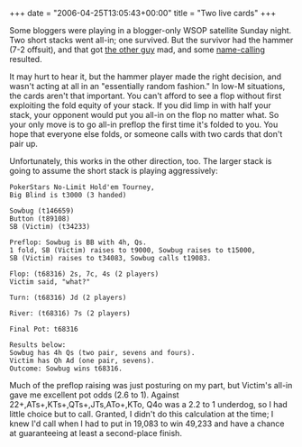 +++
date = "2006-04-25T13:05:43+00:00"
title = "Two live cards"
+++



Some bloggers were playing in a blogger-only WSOP satellite Sunday night. Two
short stacks went all-in; one survived. But the survivor had the hammer (7-2
offsuit), and that got [the other guy](http://biggestron.com/?p=118) mad, and
some [name-calling](http://sirfwalgman.blogspot.com/2006/04/get-over-it.html)
resulted.

It may hurt to hear it, but the hammer player made the right decision, and
wasn't acting at all in an "essentially random fashion." In low-M situations,
the cards aren't that important. You can't afford to see a flop without first
exploiting the fold equity of your stack. If you did limp in with half your
stack, your opponent would put you all-in on the flop no matter what. So your
only move is to go all-in preflop the first time it's folded to you. You hope
that everyone else folds, or someone calls with two cards that don't pair up.

Unfortunately, this works in the other direction, too. The larger stack is
going to assume the short stack is playing aggressively:

    
    
    PokerStars No-Limit Hold'em Tourney,
    Big Blind is t3000 (3 handed)
    
    Sowbug (t146659)
    Button (t89108)
    SB (Victim) (t34233)
    
    Preflop: Sowbug is BB with 4h, Qs.    
    1 fold, SB (Victim) raises to t9000, Sowbug raises to t15000,
    SB (Victim) raises to t34083, Sowbug calls t19083.
    
    Flop: (t68316) 2s, 7c, 4s (2 players)
    Victim said, "what?"
    
    Turn: (t68316) Jd (2 players)
    
    River: (t68316) 7s (2 players)
    
    Final Pot: t68316
    
    Results below:  
    Sowbug has 4h Qs (two pair, sevens and fours).  
    Victim has Qh Ad (one pair, sevens).  
    Outcome: Sowbug wins t68316.
    

Much of the preflop raising was just posturing on my part, but Victim's all-in
gave me excellent pot odds (2.6 to 1). Against
22+,ATs+,KTs+,QTs+,JTs,ATo+,KTo, Q4o was a 2.2 to 1 underdog, so I had little
choice but to call. Granted, I didn't do this calculation at the time; I knew
I'd call when I had to put in 19,083 to win 49,233 and have a chance at
guaranteeing at least a second-place finish.

